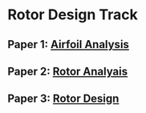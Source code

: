 # Rotor Design Track

## Paper 1: [Airfoil Analysis](../assignment_descriptions/airfoil_analysis.pdf)

## Paper 2: [Rotor Analyais](../assignment_descriptions/rotor_analysis.pdf)

## Paper 3: [Rotor Design](../assignment_descriptions/rotor_design.pdf)
